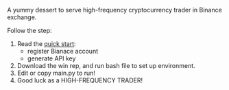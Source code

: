 A yummy dessert to serve high-frequency cryptocurrency trader in Binance exchange.

Follow the step: 
1. Read the [quick start](https://github.com/jingjingwhales/python-binance#quick-start):
     - register Bianace account
     - generate API key
2. Download the win rep, and run bash file to set up environment.
3. Edit or copy main.py to run!
4. Good luck as a HIGH-FREQUENCY TRADER!
